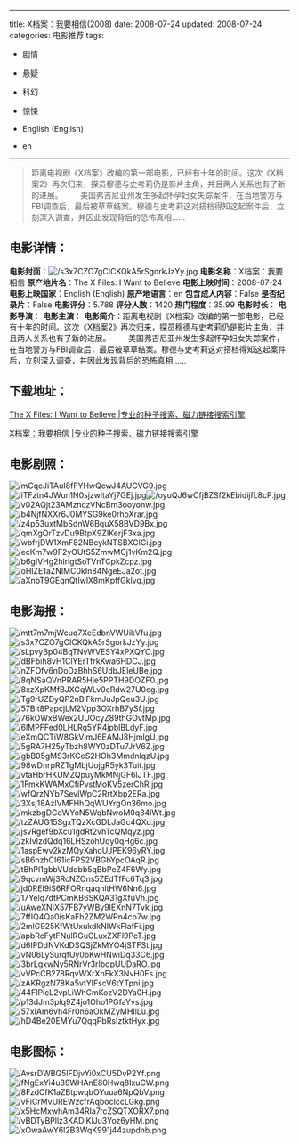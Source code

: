 
---
title: X档案：我要相信(2008)
date: 2008-07-24
updated: 2008-07-24
categories: 电影推荐
tags:
- 剧情
- 悬疑
- 科幻
- 惊悚

- English (English)
- en
---


> 距离电视剧《X档案》改编的第一部电影，已经有十年的时间。这次《X档案2》再次归来，探员穆德与史考莉仍是影片主角，并且两人关系也有了新的进展。  　　美国弗吉尼亚州发生多起怀孕妇女失踪案件，在当地警方与FBI调查后，最后被草草结案。穆德与史考莉这对搭档得知这起案件后，立刻深入调查，并因此发现背后的恐怖真相……

## **电影详情**：

**电影封面**：<img src="https://image.tmdb.org/t/p/w200/s3x7CZO7gCICKQkA5rSgorkJzYy.jpg" alt="/s3x7CZO7gCICKQkA5rSgorkJzYy.jpg" title="/s3x7CZO7gCICKQkA5rSgorkJzYy.jpg">
**电影名称**：X档案：我要相信
**原产地片名**：The X Files: I Want to Believe
**电影上映时间**：2008-07-24
**电影上映国家**：English (English)
**原产地语言**：en
**包含成人内容**：False
**是否纪录片**：False
**电影评分**：5.788
**评分人数**：1420
**热门程度**：35.99
**电影时长**：
**电影导演**：
**电影主演**：
**电影简介**：距离电视剧《X档案》改编的第一部电影，已经有十年的时间。这次《X档案2》再次归来，探员穆德与史考莉仍是影片主角，并且两人关系也有了新的进展。  　　美国弗吉尼亚州发生多起怀孕妇女失踪案件，在当地警方与FBI调查后，最后被草草结案。穆德与史考莉这对搭档得知这起案件后，立刻深入调查，并因此发现背后的恐怖真相……

## **下载地址**：
[The X Files: I Want to Believe |专业的种子搜索、磁力链接搜索引擎](https://movie.amd794.com:2083/?search=The%20X%20Files%3A%20I%20Want%20to%20Believe&ordering=&mode=match_phrase&page_size=10&page=1)

[X档案：我要相信 |专业的种子搜索、磁力链接搜索引擎](https://movie.amd794.com:2083/?search=X%E6%A1%A3%E6%A1%88%EF%BC%9A%E6%88%91%E8%A6%81%E7%9B%B8%E4%BF%A1&ordering=&mode=match_phrase&page_size=10&page=1)
 

## **电影剧照**：
<img src="https://image.tmdb.org/t/p/original/mCqcJiTAuI8fFYHwQcwJ4AUCVG9.jpg" alt="/mCqcJiTAuI8fFYHwQcwJ4AUCVG9.jpg" title="/mCqcJiTAuI8fFYHwQcwJ4AUCVG9.jpg"><img src="https://image.tmdb.org/t/p/original/iTFztn4JWun1N0sjzwltaYj7GEj.jpg" alt="/iTFztn4JWun1N0sjzwltaYj7GEj.jpg" title="/iTFztn4JWun1N0sjzwltaYj7GEj.jpg"><img src="https://image.tmdb.org/t/p/original/oyuQJ6wCfjBZSf2kEbidijfL8cP.jpg" alt="/oyuQJ6wCfjBZSf2kEbidijfL8cP.jpg" title="/oyuQJ6wCfjBZSf2kEbidijfL8cP.jpg"><img src="https://image.tmdb.org/t/p/original/v02AQjt23AMznczVNcBm3ooyonw.jpg" alt="/v02AQjt23AMznczVNcBm3ooyonw.jpg" title="/v02AQjt23AMznczVNcBm3ooyonw.jpg"><img src="https://image.tmdb.org/t/p/original/b4NjfNXXr6J0MYSG9ke0rhoXrar.jpg" alt="/b4NjfNXXr6J0MYSG9ke0rhoXrar.jpg" title="/b4NjfNXXr6J0MYSG9ke0rhoXrar.jpg"><img src="https://image.tmdb.org/t/p/original/z4p53uxtMbSdnW6BquX58BVD9Bx.jpg" alt="/z4p53uxtMbSdnW6BquX58BVD9Bx.jpg" title="/z4p53uxtMbSdnW6BquX58BVD9Bx.jpg"><img src="https://image.tmdb.org/t/p/original/qmXgQrTzvDu9BtpX9ZIKerjF3xa.jpg" alt="/qmXgQrTzvDu9BtpX9ZIKerjF3xa.jpg" title="/qmXgQrTzvDu9BtpX9ZIKerjF3xa.jpg"><img src="https://image.tmdb.org/t/p/original/wbfrjDW1XmF82NBcykNTSBXGlCi.jpg" alt="/wbfrjDW1XmF82NBcykNTSBXGlCi.jpg" title="/wbfrjDW1XmF82NBcykNTSBXGlCi.jpg"><img src="https://image.tmdb.org/t/p/original/ecKm7w9F2yOUtS5ZmwMCj1vKm2Q.jpg" alt="/ecKm7w9F2yOUtS5ZmwMCj1vKm2Q.jpg" title="/ecKm7w9F2yOUtS5ZmwMCj1vKm2Q.jpg"><img src="https://image.tmdb.org/t/p/original/b6gIVHg2hlrigtSoTVnTCpkZcpz.jpg" alt="/b6gIVHg2hlrigtSoTVnTCpkZcpz.jpg" title="/b6gIVHg2hlrigtSoTVnTCpkZcpz.jpg"><img src="https://image.tmdb.org/t/p/original/oHlZE1aZNIMC0kIn84NgeEJa2ot.jpg" alt="/oHlZE1aZNIMC0kIn84NgeEJa2ot.jpg" title="/oHlZE1aZNIMC0kIn84NgeEJa2ot.jpg"><img src="https://image.tmdb.org/t/p/original/aXnbT9GEqnQtIwlX8mKpffGklvq.jpg" alt="/aXnbT9GEqnQtIwlX8mKpffGklvq.jpg" title="/aXnbT9GEqnQtIwlX8mKpffGklvq.jpg">

## **电影海报**：
<img src="https://image.tmdb.org/t/p/original/mtt7m7mjWcuq7XeEdbnVWUikVfu.jpg" alt="/mtt7m7mjWcuq7XeEdbnVWUikVfu.jpg" title="/mtt7m7mjWcuq7XeEdbnVWUikVfu.jpg"><img src="https://image.tmdb.org/t/p/original/s3x7CZO7gCICKQkA5rSgorkJzYy.jpg" alt="/s3x7CZO7gCICKQkA5rSgorkJzYy.jpg" title="/s3x7CZO7gCICKQkA5rSgorkJzYy.jpg"><img src="https://image.tmdb.org/t/p/original/sLpvyBp04BqTNvWVESY4xPXQYO.jpg" alt="/sLpvyBp04BqTNvWVESY4xPXQYO.jpg" title="/sLpvyBp04BqTNvWVESY4xPXQYO.jpg"><img src="https://image.tmdb.org/t/p/original/dBFbih8vH1ClYErTfrkKwa6HDCJ.jpg" alt="/dBFbih8vH1ClYErTfrkKwa6HDCJ.jpg" title="/dBFbih8vH1ClYErTfrkKwa6HDCJ.jpg"><img src="https://image.tmdb.org/t/p/original/nZFOfv6nDoDzBhhS6UdbJEleUBe.jpg" alt="/nZFOfv6nDoDzBhhS6UdbJEleUBe.jpg" title="/nZFOfv6nDoDzBhhS6UdbJEleUBe.jpg"><img src="https://image.tmdb.org/t/p/original/8qNSaQVnPRAR5Hje5PPTH9DOZF0.jpg" alt="/8qNSaQVnPRAR5Hje5PPTH9DOZF0.jpg" title="/8qNSaQVnPRAR5Hje5PPTH9DOZF0.jpg"><img src="https://image.tmdb.org/t/p/original/8xzXpKMfBJXGqWLv0cRdw27U0cg.jpg" alt="/8xzXpKMfBJXGqWLv0cRdw27U0cg.jpg" title="/8xzXpKMfBJXGqWLv0cRdw27U0cg.jpg"><img src="https://image.tmdb.org/t/p/original/Tg9rUZDyQP2nBlFkmJuJpQeu3U.jpg" alt="/Tg9rUZDyQP2nBlFkmJuJpQeu3U.jpg" title="/Tg9rUZDyQP2nBlFkmJuJpQeu3U.jpg"><img src="https://image.tmdb.org/t/p/original/57Blt8PapcjLM2Vpp3OXrhB7ySf.jpg" alt="/57Blt8PapcjLM2Vpp3OXrhB7ySf.jpg" title="/57Blt8PapcjLM2Vpp3OXrhB7ySf.jpg"><img src="https://image.tmdb.org/t/p/original/76kOWxBWex2UUOcyZ89thGOvtMp.jpg" alt="/76kOWxBWex2UUOcyZ89thGOvtMp.jpg" title="/76kOWxBWex2UUOcyZ89thGOvtMp.jpg"><img src="https://image.tmdb.org/t/p/original/6lMPFFed0LHLRq5YR4jpblBLdyF.jpg" alt="/6lMPFFed0LHLRq5YR4jpblBLdyF.jpg" title="/6lMPFFed0LHLRq5YR4jpblBLdyF.jpg"><img src="https://image.tmdb.org/t/p/original/eXmQCTiW8GkVimJ6EAMJ8HjmlgU.jpg" alt="/eXmQCTiW8GkVimJ6EAMJ8HjmlgU.jpg" title="/eXmQCTiW8GkVimJ6EAMJ8HjmlgU.jpg"><img src="https://image.tmdb.org/t/p/original/5gRA7H25yTbzh8WY0zDTu7JrV6Z.jpg" alt="/5gRA7H25yTbzh8WY0zDTu7JrV6Z.jpg" title="/5gRA7H25yTbzh8WY0zDTu7JrV6Z.jpg"><img src="https://image.tmdb.org/t/p/original/gbB05gMS3rKCeS2HOh3MmdnlqzU.jpg" alt="/gbB05gMS3rKCeS2HOh3MmdnlqzU.jpg" title="/gbB05gMS3rKCeS2HOh3MmdnlqzU.jpg"><img src="https://image.tmdb.org/t/p/original/98wDnrpRZTgMbjUojgR5yk3Tuit.jpg" alt="/98wDnrpRZTgMbjUojgR5yk3Tuit.jpg" title="/98wDnrpRZTgMbjUojgR5yk3Tuit.jpg"><img src="https://image.tmdb.org/t/p/original/vtaHbrHKUMZQpuyMkMNjGF6lJTF.jpg" alt="/vtaHbrHKUMZQpuyMkMNjGF6lJTF.jpg" title="/vtaHbrHKUMZQpuyMkMNjGF6lJTF.jpg"><img src="https://image.tmdb.org/t/p/original/1FmkKWAMxCfiPvstMoKV5zerChR.jpg" alt="/1FmkKWAMxCfiPvstMoKV5zerChR.jpg" title="/1FmkKWAMxCfiPvstMoKV5zerChR.jpg"><img src="https://image.tmdb.org/t/p/original/wfQrzNYb7SevlWpC2RrtXbp2ERa.jpg" alt="/wfQrzNYb7SevlWpC2RrtXbp2ERa.jpg" title="/wfQrzNYb7SevlWpC2RrtXbp2ERa.jpg"><img src="https://image.tmdb.org/t/p/original/3Xsj18AzlVMFHhQqWUYrgOn36mo.jpg" alt="/3Xsj18AzlVMFHhQqWUYrgOn36mo.jpg" title="/3Xsj18AzlVMFHhQqWUYrgOn36mo.jpg"><img src="https://image.tmdb.org/t/p/original/mkzbgDCdWYoN5WqbNwoM0q34lWt.jpg" alt="/mkzbgDCdWYoN5WqbNwoM0q34lWt.jpg" title="/mkzbgDCdWYoN5WqbNwoM0q34lWt.jpg"><img src="https://image.tmdb.org/t/p/original/tzZAUG15SgxTQzXcGDLJaGc4QXd.jpg" alt="/tzZAUG15SgxTQzXcGDLJaGc4QXd.jpg" title="/tzZAUG15SgxTQzXcGDLJaGc4QXd.jpg"><img src="https://image.tmdb.org/t/p/original/jsvRgef9bXcu1gdRt2vhTcQMqyz.jpg" alt="/jsvRgef9bXcu1gdRt2vhTcQMqyz.jpg" title="/jsvRgef9bXcu1gdRt2vhTcQMqyz.jpg"><img src="https://image.tmdb.org/t/p/original/zkIvIzdQdq16LHSzohUqy0qHg6c.jpg" alt="/zkIvIzdQdq16LHSzohUqy0qHg6c.jpg" title="/zkIvIzdQdq16LHSzohUqy0qHg6c.jpg"><img src="https://image.tmdb.org/t/p/original/1aspEwv2kzMQyXahoUJPEK96yRY.jpg" alt="/1aspEwv2kzMQyXahoUJPEK96yRY.jpg" title="/1aspEwv2kzMQyXahoUJPEK96yRY.jpg"><img src="https://image.tmdb.org/t/p/original/sB6nzhCI61icFPS2VBGbYpcOAqR.jpg" alt="/sB6nzhCI61icFPS2VBGbYpcOAqR.jpg" title="/sB6nzhCI61icFPS2VBGbYpcOAqR.jpg"><img src="https://image.tmdb.org/t/p/original/tBhPl1gbbVUdqbb5qBbPeZ4F6Wy.jpg" alt="/tBhPl1gbbVUdqbb5qBbPeZ4F6Wy.jpg" title="/tBhPl1gbbVUdqbb5qBbPeZ4F6Wy.jpg"><img src="https://image.tmdb.org/t/p/original/9qcvmWj3RcNZOns5ZEdTfFc6Tq3.jpg" alt="/9qcvmWj3RcNZOns5ZEdTfFc6Tq3.jpg" title="/9qcvmWj3RcNZOns5ZEdTfFc6Tq3.jpg"><img src="https://image.tmdb.org/t/p/original/jd0REl9iS6RFORnqaqnltHW6Nn6.jpg" alt="/jd0REl9iS6RFORnqaqnltHW6Nn6.jpg" title="/jd0REl9iS6RFORnqaqnltHW6Nn6.jpg"><img src="https://image.tmdb.org/t/p/original/17Yelq7dtPCmKB6SKQA31gXfuVh.jpg" alt="/17Yelq7dtPCmKB6SKQA31gXfuVh.jpg" title="/17Yelq7dtPCmKB6SKQA31gXfuVh.jpg"><img src="https://image.tmdb.org/t/p/original/uAweXNIX57FB7yWBy9IEXnN7Tvk.jpg" alt="/uAweXNIX57FB7yWBy9IEXnN7Tvk.jpg" title="/uAweXNIX57FB7yWBy9IEXnN7Tvk.jpg"><img src="https://image.tmdb.org/t/p/original/7ffIQ4Qa0isKaFh2ZM2WPn4cp7w.jpg" alt="/7ffIQ4Qa0isKaFh2ZM2WPn4cp7w.jpg" title="/7ffIQ4Qa0isKaFh2ZM2WPn4cp7w.jpg"><img src="https://image.tmdb.org/t/p/original/2mlG925KfWtUxukdkNIWkFlafFi.jpg" alt="/2mlG925KfWtUxukdkNIWkFlafFi.jpg" title="/2mlG925KfWtUxukdkNIWkFlafFi.jpg"><img src="https://image.tmdb.org/t/p/original/apbRcFytFNulRGuCLuxZXFl9PcT.jpg" alt="/apbRcFytFNulRGuCLuxZXFl9PcT.jpg" title="/apbRcFytFNulRGuCLuxZXFl9PcT.jpg"><img src="https://image.tmdb.org/t/p/original/d6IPDdNVKdDSQSjZkMYO4jSTFSt.jpg" alt="/d6IPDdNVKdDSQSjZkMYO4jSTFSt.jpg" title="/d6IPDdNVKdDSQSjZkMYO4jSTFSt.jpg"><img src="https://image.tmdb.org/t/p/original/vN06LySurqfUy0oKwHNwiDq33C6.jpg" alt="/vN06LySurqfUy0oKwHNwiDq33C6.jpg" title="/vN06LySurqfUy0oKwHNwiDq33C6.jpg"><img src="https://image.tmdb.org/t/p/original/3brLgxwNy5RNrVr3rIbqpUUDaRO.jpg" alt="/3brLgxwNy5RNrVr3rIbqpUUDaRO.jpg" title="/3brLgxwNy5RNrVr3rIbqpUUDaRO.jpg"><img src="https://image.tmdb.org/t/p/original/vVPcCB278RqvWXrXnFkX3NvH0Fs.jpg" alt="/vVPcCB278RqvWXrXnFkX3NvH0Fs.jpg" title="/vVPcCB278RqvWXrXnFkX3NvH0Fs.jpg"><img src="https://image.tmdb.org/t/p/original/zAKRgzN78Ka5vtYIFscV6tYTpni.jpg" alt="/zAKRgzN78Ka5vtYIFscV6tYTpni.jpg" title="/zAKRgzN78Ka5vtYIFscV6tYTpni.jpg"><img src="https://image.tmdb.org/t/p/original/44FIPicL2vpLiWhCmKozV2DYa0H.jpg" alt="/44FIPicL2vpLiWhCmKozV2DYa0H.jpg" title="/44FIPicL2vpLiWhCmKozV2DYa0H.jpg"><img src="https://image.tmdb.org/t/p/original/p13dJm3plq9Z4jo1Oho1PGfaYvs.jpg" alt="/p13dJm3plq9Z4jo1Oho1PGfaYvs.jpg" title="/p13dJm3plq9Z4jo1Oho1PGfaYvs.jpg"><img src="https://image.tmdb.org/t/p/original/57xIAm6vh4Fr0n6aOkMZyMHIlLu.jpg" alt="/57xIAm6vh4Fr0n6aOkMZyMHIlLu.jpg" title="/57xIAm6vh4Fr0n6aOkMZyMHIlLu.jpg"><img src="https://image.tmdb.org/t/p/original/hD4Be20EMYu7QqqPbRsIztktHyx.jpg" alt="/hD4Be20EMYu7QqqPbRsIztktHyx.jpg" title="/hD4Be20EMYu7QqqPbRsIztktHyx.jpg">

## **电影图标**：
<img src="https://image.tmdb.org/t/p/original/AvsrDWBG5IFDjvYi0xCU5DvP2Yf.png" alt="/AvsrDWBG5IFDjvYi0xCU5DvP2Yf.png" title="/AvsrDWBG5IFDjvYi0xCU5DvP2Yf.png"><img src="https://image.tmdb.org/t/p/original/fNgExYi4u39WHAnE80Hwq8IxuCW.png" alt="/fNgExYi4u39WHAnE80Hwq8IxuCW.png" title="/fNgExYi4u39WHAnE80Hwq8IxuCW.png"><img src="https://image.tmdb.org/t/p/original/8FzdCfK1aZBtpwqbOYuua6NpQbV.png" alt="/8FzdCfK1aZBtpwqbOYuua6NpQbV.png" title="/8FzdCfK1aZBtpwqbOYuua6NpQbV.png"><img src="https://image.tmdb.org/t/p/original/vFiCrMvUREWzcfrAqbocIccLGkg.png" alt="/vFiCrMvUREWzcfrAqbocIccLGkg.png" title="/vFiCrMvUREWzcfrAqbocIccLGkg.png"><img src="https://image.tmdb.org/t/p/original/x5HcMxwhAm34RIa7rcZSQTXORX7.png" alt="/x5HcMxwhAm34RIa7rcZSQTXORX7.png" title="/x5HcMxwhAm34RIa7rcZSQTXORX7.png"><img src="https://image.tmdb.org/t/p/original/vBDTyBPllz3KADlKlJu3Yoz6yHM.png" alt="/vBDTyBPllz3KADlKlJu3Yoz6yHM.png" title="/vBDTyBPllz3KADlKlJu3Yoz6yHM.png"><img src="https://image.tmdb.org/t/p/original/xOwaAwY6l2B3WqK991j44zupdnb.png" alt="/xOwaAwY6l2B3WqK991j44zupdnb.png" title="/xOwaAwY6l2B3WqK991j44zupdnb.png">
